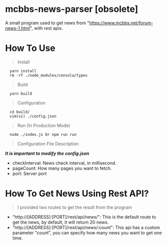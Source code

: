 # mcbbs-news-parser [obsolete]
A small program used to get news from "https://www.mcbbs.net/forum-news-1.html", with rest apis.

# How To Use

> Install

```
  yarn install
  rm -rf ./node_modules/consola/types
```

> Build

```
  yarn build
```

> Configuration

```
  cd build/
  vim(vi) ./config.json
```

> Run (In Production Mode)

```
  node ./index.js Or npm run run
```

> Configuration File Description

***It is important to modify the config.json***

+ checkInterval: News check interval, in millisecond.
+ pageCount: How many pages you want to fetch.
+ port: Server port

# How To Get News Using Rest API?
> I provided two routes to get the result from the program

+ "http://[ADDRESS]:[PORT]/rest/api/news/": This is the default route to get the news, by default, it will return 20 news.
+ "http://[ADDRESS]:[PORT]/rest/api/news/:count": This api has a custom parameter "count", you can specify how many news you want to get one time.
